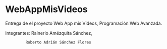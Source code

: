 # WebAppMisVideos

Entrega de el proyecto Web App mis Videos, Programación Web Avanzada.


Integrantes: Rainerio Amézquita Sánchez,

             Roberto Adrián Sánchez Flores

